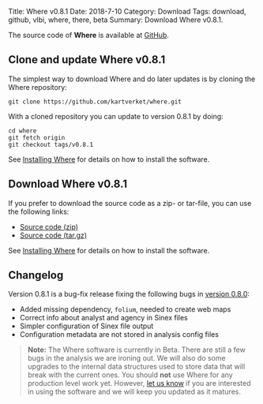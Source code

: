 Title: Where v0.8.1
Date: 2018-7-10
Category: Download
Tags: download, github, vlbi, where, there, beta
Summary: Download Where v0.8.1.

The source code of **Where** is available at
[GitHub](https://github.com/kartverket/where).

## Clone and update Where v0.8.1

The simplest way to download Where and do later updates is by cloning the Where
repository:

    git clone https://github.com/kartverket/where.git

With a cloned repository you can update to version 0.8.1 by doing:

    cd where
    git fetch origin
    git checkout tags/v0.8.1

See [Installing Where]({filename}20180606_install.md) for details on how to install
the software.


## Download Where v0.8.1

If you prefer to download the source code as a zip- or tar-file, you can use the
following links:

+ [Source code (zip)](https://github.com/kartverket/where/archive/v0.8.1.zip)
+ [Source code (tar.gz)](https://github.com/kartverket/where/archive/v0.8.1.tar.gz)

See [Installing Where]({filename}20180606_install.md) for details on how to install
the software.


## Changelog

Version 0.8.1 is a bug-fix release fixing the following bugs in
[version 0.8.0]({filename}20180709_release_v0.8.0.md):

+ Added missing dependency, `folium`, needed to create web maps
+ Correct info about analyst and agency in Sinex files
+ Simpler configuration of Sinex file output
+ Configuration metadata are not stored in analysis config files

> **Note:** The Where software is currently in Beta. There are still a few bugs
> in the analysis we are ironing out. We will also do some upgrades to the
> internal data structures used to store data that will break with the current
> ones. You should **not** use Where for any production level work yet. However,
> [let us know]({filename}pages/contact.md) if you are interested in using the
> software and we will keep you updated as it matures.

